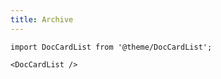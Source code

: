 ```yaml
---
title: Archive
---
```


```mdx-code-block
import DocCardList from '@theme/DocCardList';

<DocCardList />
```
